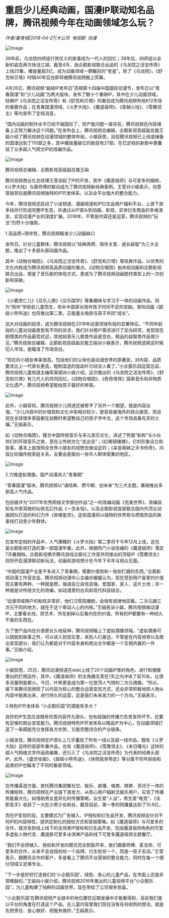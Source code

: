 # 重启少儿经典动画，国漫IP联动知名品牌，腾讯视频今年在动画领域怎么玩？

*作者/霍青城|2018-04-27|大公司 
                                                电视剧 
                                                动漫*

![Image](http://static.ylzbl.com/uploads/ueditor/php/upload/image/20180428/1524899161127449.jpeg)

38年前，乌龙院四师徒行侠仗义的故事成为一代人的回忆；38年后，四师徒以全新的姿态再次快活江湖。截至4月，由企鹅影视联合出品的《乌龙院之活宝传奇》上线25集，播放量超3亿，成为动画领域一颗瞩目的“老星”。除了《乌龙院》，《舒克和贝塔》时隔40年后也即将被腾讯视频搬上荧幕。

4月26日，腾讯视频“超级IP发布日”亮相第十四届中国国际动漫节，发布日以“青春国漫”和“少儿动画”为两大版块，发布了数十个重磅IP。其中在少儿动画领域，经典IP《乌龙院之活宝传奇》和《舒克和贝塔》的重启成为腾讯视频布局K12市场的重要作品；在青春国漫领域，《斗罗大陆》、《魔道祖师》、《穿越火线》、《雪鹰领主》等均宣布了定档消息。

“国内动画的制作水平已经不输国际了，但产能问题一直存在，腾讯视频在内容储备上正努力解决这个问题。”在发布会上，腾讯视频总编辑、企鹅影视高级副总裁王娟介绍了腾讯视频在动漫领域的整体布局。小娱获悉，目前腾讯视频已上线或储备的国漫达到了110部之多，其中播放量破亿的剧目有27部，在已定档的新剧中更囊括了众多超人气网文IP的改编作品。

![Image](http://p1.pstatp.com/large/pgc-image/1524874372069b2e117e139)

腾讯视频总编辑、企鹅影视高级副总裁王娟

腾讯视频商业化总经理王莹谈起了IP的开发，其中《魔道祖师》与可爱多的捆绑，《斗罗大陆》与康师傅的联动成为了腾讯视频新经典案例。王莹对小娱表示，创意营销背后是腾讯视频独特的IP开发体系，以及全平台强大的整合能力。

今年，腾讯视频还启动了小说频道、漫画频道和IP衍生品用户福利平台，上游下游多线并行形成完整IP生态，并通过从IP源头到动画、影视、实体衍生商品的多维演变，实现动漫产业的深度扩展。2018年，不管是内容还是运营，腾讯视频的“玩法”仍然十分强势。

1.高品质+陪伴性，腾讯视频瞄准少儿动画缺口

发布日，针对儿童群体，腾讯视频以“经典再燃、陪伴关爱、成长益智”为三大主题，推出了十多部头部动画作品。

其中《动物合唱团》、《乌龙院之活宝传奇》、《舒克和贝塔》等经典作品，以优秀的文化内核成为腾讯视频高品质动画的重点。《动物合唱团》由央视动画和企鹅影视联合出品，借鉴了音乐剧的体现方式，更成为了腾讯视频动画题材类型上的一次创新和突破。

![Image](http://p3.pstatp.com/large/pgc-image/1524874372160be28dbb9ee)

《小鹿杏仁儿》《豆乐儿歌》《豆乐国学》等集趣味与学习于一体的动画作品，则为“陪伴”学龄前儿童而生，弥补中国家长陪伴孩子时间不足的空缺。冒险动画《超级小熊布迷》也将推出第二季，正能量主角团与孩子共同“成长”。

加大对动画的投资，成为腾讯视频在2018年动漫领域布局的显著特征。“不同年龄段的儿童对动画类型有不同的诉求，我们针对用户需求进行了反向研究，发现现在剧情类的作品最受欢迎，其他如音乐儿歌类作品是空白，精品的益智类作品很少见。”腾讯视频总编辑、企鹅影视高级副总裁王娟对小娱表示，腾讯视频选择这时候切入市场，是瞄准了市场空白。

“现在的小朋友审美很高，包括他们的父母也是动漫世界的原著民，对内容、品质要求比上一代家长更高，粗制滥造的低幼片已经没人看了。”小企鹅乐园运营总监、腾讯视频儿童频道主编厍寅斌向小娱介绍，这次推出的《乌龙院之活宝传奇》、《舒克和贝塔》有几代人的共同回忆，《动物合唱团》、《奇奇怪怪》探索音乐和非物质文化遗产，腾讯视频希望能给孩子最好的审美。

![Image](http://p3.pstatp.com/large/pgc-image/1524874372049a5076a0555)

此外，小娱获知，腾讯视频少儿频道还被寄予了另外一个期望，就是内容出海。“少儿内容中的价值观和文化冲突相对较少，更容易被海外的观众接受。而且现在全球很多家庭都在幼教时希望教自己的孩子学中文，这个市场具备先天的土壤。”王娟表示。

如《动物合唱团》，糅合中国传统音乐与多元音乐文化，讲述了熊猫“和和”与小伙伴们的环球音乐之旅，意在让传统文化“走出去”；《红眼镜猪猪》，它的形象设立和故事，基本上是按照全世界小朋友的视野去做设定的；《呆爸萌妹之天书传奇》，内容比较偏传统家庭关系，主要会是面向一些华人群体密集的地区。

![Image](http://p3.pstatp.com/large/pgc-image/152487437212695cc3650b0)

2.力推虚拟偶像，国产动漫进入“青春期”

“青春国漫”版块，腾讯视频以“诵经典、燃今朝、创未来”为三大主题，重磅推出多部高人气作品。

包括被评为“2017年优秀网络文学原创作品”之一的改编动画《完美世界》，改编自知名作家耳根的仙侠玄幻作品《一念永恒》，以及企鹅影视首部联合国内外顶尖动画团队打造的科幻力作《吞噬星空》，这些国漫将以独特的世界观与燃情热血的故事线打动青少年群体。

![Image](http://p9.pstatp.com/large/pgc-image/15248743723804cbdc3088e)

在宣布定档的作品中，人气爆棚的《斗罗大陆》第二季将于今年12月上线，这也是企鹅影视打造的第一部国漫年番。此外，根据热门小说改编的《魔道祖师》落定7月暑期档，企鹅影视携手腾讯游戏北极光工作室共同推出的顶级IP《雪鹰领主》则将开启漫游联动新玩法，动画和游戏预计在今年下半年与观众见面。

“中国的国漫产业差不多进入了青春期，需要价值观和一些耐打磨的东西。”企鹅影视动漫工作室总监、腾讯视频动漫中心主编佘媛媛认为，现在受到用户喜爱的价值观主要有两种，一种就是燃，强调自立自信自强，爱国家、家人、这片土地；另一种就是对传统文化的改编，如动漫里的古风和现代科技结合。

“动漫领域用户的粘性非常好，他们习惯周播剧，会很有规律地回看。二次元跟三次元不同的地方，就在于这个牵动人心的内核。”王娟告诉小娱，腾讯视频做动漫IP，主要看长线，把艺术、外在剥掉以后看内在的价值，所有的IP都要有一种经久不衰的东西在。

为了使产品内在价值更长久地延伸，腾讯视频瞄上了虚拟偶像领域。“虚拟偶像可以跳脱到故事之外，可以进入到现实里，来到人们身边，不管是在内容培育以及商业变现部分，我们认为都是对于内容本身和商业合作都是一个互相共赢的一件事。”王娟介绍。

![Image](http://p1.pstatp.com/large/pgc-image/1524874372396241c1bee93)

小娱获悉，25日，腾讯动漫频道在doki上线了20个动画IP里的角色，进行和偶像类似的打榜运作，其中，《魔道祖师》的主角魏无羡在1天之内冲进了前10名，比很多流量明星都火。今日，叶修更是成为第一位登顶人气榜的二次元偶像。“所以，接下来腾讯视频除了以内容为核心的整合运营变现方式，还会非常积极地把人物从内容中脱离出来，进行持久的运营，这是我们未来发力的一个方向。”王娟表示。

3.特色IP开发体系 “小企鹅乐园”的潜能有多大？

良好的IP生态应该既有优质内容作为源头，也有超强的传播力负责宣传环节，还要有足够的商业变现能力。腾讯视频特色IP开发体系以精品IP为中心，在动画领域打造了一条既能充分发挥各方优势，又能完整闭合的产业链条。

小娱发现，腾讯视频在IP源头上几乎囊括了所有一线以及超一线作品，既有《斗罗大陆》这样的首部年番作品，也有《魔道祖师》、《雪鹰领主》、《末日曙光》这样的超人气网络文学作品改编番，还引入了《乌龙院之活宝传奇》为代表的经典头部IP。此外，《盛世妆娘》、《超级小熊布迷》、《快把我哥带走》等分属不同年龄段和品类的IP也瞄准了不同的垂直领域。

![Image](http://p3.pstatp.com/large/pgc-image/15248743724166b99f16be1)

在传播渠道方面，依托腾讯集团集社交、娱乐、直播、电商、跨屏、资讯于一体的传播矩阵，腾讯视频在产业链下游发力，从核心用户辐射泛娱乐用户，实现了传播势能最大化。如借助男女差异化的传播策略，女生爱“人设”，男生爱“电竞”，《全职高手》收获了一大批少男少女粉丝，截至目前，第一季的网播量达到了10.9亿。

而在IP变现阶段，主要模式为广告植入、IP授权和衍生品开发，腾讯视频会针对不同IP的内容特性，提供定制化的授权方式和营销策略。如《魔道祖师》与可爱多的合作，就涉及到线上线下的全场景IP授权和衍生品开发，包括魔道祖师角色的可爱多虚拟人物代言、魔道款可爱多冰淇淋产品和线下可爱多魔道祖师主题餐厅。

“我们不会把植入、授权和开发的模式完全割裂开来，我们跟康师傅、麦当劳、可爱多的合作，从来不会说授权给一个品牌，衍生给另一个，而是一揽子去谈。”王莹表示，跟腾讯合作的客户，多是看上了腾讯平台营销的整合能力，同时在每一个细分领域又足够专业。

“下一步是好好打造我们的‘小企鹅乐园’，绿色、良心的儿童产品，在市面上还是非常稀缺的。”王娟向小娱介绍，腾讯视频2016年推出的儿童视频平台“小企鹅乐园”，为儿童构建了纯粹的动画世界，现在带给了公司很多惊喜。

“小企鹅乐园’在腾讯视频产业链中的地位要在后期发展中才能看得到，目前我们是以平台的角度在打造这个产品，在儿童内容里我们现在没有任何收割的想法，就是先把责任、良心做好、把服务做好。”王娟表示。

